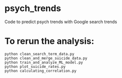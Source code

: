 # psych_trends
Code to predict psych trends with Google search trends

# To rerun the analysis:
```
python clean_search_term_data.py
python clean_and_merge_suicide_data.py
python train_and_analyze_ML_model.py
python plot_suicide_rates.py
python calculating_correlation.py
```
